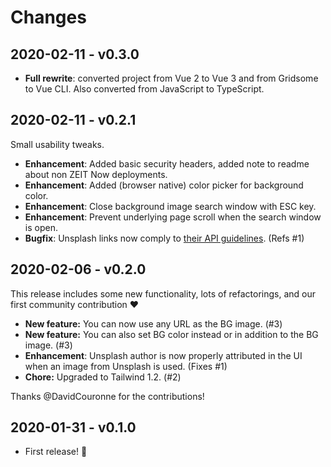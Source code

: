 # Changes

## 2020-02-11 - v0.3.0

- **Full rewrite**: converted project from Vue 2 to Vue 3 and from Gridsome to Vue CLI. Also converted from JavaScript to TypeScript.

## 2020-02-11 - v0.2.1

Small usability tweaks.

- **Enhancement**: Added basic security headers, added note to readme about non ZEIT Now deployments.
- **Enhancement**: Added (browser native) color picker for background color.
- **Enhancement**: Close background image search window with ESC key.
- **Enhancement**: Prevent underlying page scroll when the search window is open.
- **Bugfix**: Unsplash links now comply to [their API guidelines](https://help.unsplash.com/en/articles/2511245-unsplash-api-guidelines). (Refs #1)

## 2020-02-06 - v0.2.0

This release includes some new functionality, lots of refactorings, and our first community contribution ❤️

- **New feature:** You can now use any URL as the BG image. (#3)
- **New feature:** You can also set BG color instead or in addition to the BG image. (#3)
- **Enhancement**: Unsplash author is now properly attributed in the UI when an image from Unsplash is used. (Fixes #1)
- **Chore:** Upgraded to Tailwind 1.2. (#2)

Thanks @DavidCouronne for the contributions!

## 2020-01-31 - v0.1.0

- First release! 🎉
